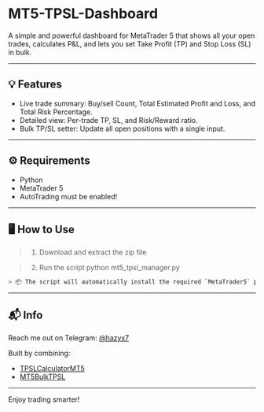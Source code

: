 # MT5-TPSL-Dashboard

A simple and powerful dashboard for MetaTrader 5 that shows all your open trades, calculates P&L, and lets you set Take Profit (TP) and Stop Loss (SL) in bulk.

---

## 💡 Features

- Live trade summary: Buy/sell Count, Total Estimated Profit and Loss, and Total Risk Percentage.
- Detailed view: Per-trade TP, SL, and Risk/Reward ratio.
- Bulk TP/SL setter: Update all open positions with a single input.


---

## ⚙️ Requirements

- Python 
- MetaTrader 5 
- AutoTrading must be enabled!

---

## 🖥️ How to Use


> 1. Download and extract the zip file

> 2. Run the script
    python mt5_tpsl_manager.py

```bash
> 📦 The script will automatically install the required `MetaTrader5` package on first run.
```


---

## 📬 Info

Reach me out on Telegram: [@hazyx7](https://t.me/hazyx7)

Built by combining:
- [TPSLCalculatorMT5](https://github.com/hazyx7/TPSLCalculatorMT5)
- [MT5BulkTPSL](https://github.com/hazyx7/MT5BulkTPSL)

---
Enjoy trading smarter!
